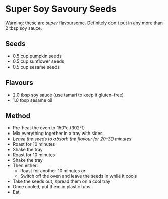 Super Soy Savoury Seeds
===

Warning: these are *super* flavoursome. Definitely don't put in any more than 2 tbsp soy sauce.

Seeds
---

  * 0.5 cup pumpkin seeds
  * 0.5 cup sunflower seeds
  * 0.5 cup sesame seeds

Flavours
---

  * 2.0  tbsp soy sauce (use tamari to keep it gluten-free)
  * 1.0  tbsp sesame oil

Method
---

  * Pre-heat the oven to 150°c (302°f)
  * Mix everything together in a tray with sides
  * *Leave the seeds to absorb the flavour for 20–30 minutes*
  * Roast for 10 minutes
  * Shake the tray
  * Roast for 10 minutes
  * Shake the tray
  * Then either:
    * Roast for another 10 minutes *or*
    * Switch off the oven and leave the seeds in while it cools
  * Take the seeds out, spread them on a cool tray
  * Once cooled, put them in plastic tubs
  * Eat.